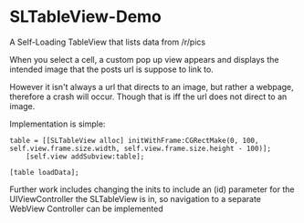 SLTableView-Demo
================

A Self-Loading TableView that lists data from /r/pics

When you select a cell, a custom pop up view appears and displays the intended image that the posts url is suppose to link to.

However it isn't always a url that directs to an image, but rather a webpage, therefore a crash will occur.
Though that is iff the url does not direct to an image.

Implementation is simple:

	table = [[SLTableView alloc] initWithFrame:CGRectMake(0, 100, self.view.frame.size.width, self.view.frame.size.height - 100)];
		[self.view addSubview:table];
    
    [table loadData];
    
    
    
Further work includes changing the inits to include an (id) parameter for the UIViewController the SLTableView is in, so navigation to a separate WebView Controller can be implemented
